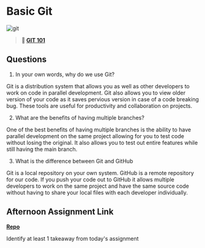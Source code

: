 # Basic Git

![git](https://git-scm.com/images/branching-illustration@2x.png)

> **📖 [GIT 101](https://codeworksacademy.com/fs-student-guide/resources/wk1/01-GIT)**

## Questions

1. In your own words, why do we use Git?

Git is a distribution system that allows you as well as other developers to work on code in parallel development. 
Git also allows you to view older version of your code as it saves pervious version in case of a code breaking 
bug. These tools are useful for productivity and collaboration on projects.

2. What are the benefits of having multiple branches?

One of the best benefits of having multiple branches is the ability to have parallel development on the same project 
allowing for you to test code without losing the original. It also allows you to test out entire features while still having the main branch.


3. What is the difference between Git and GitHub

Git is a local repository on your own system. GitHub is a remote repository for our code. If you push 
your code out to GitHub it allows multiple developers to work on the same project and have the same 
source code without having to share your local files with each developer individually.  

## Afternoon Assignment Link

**[Repo](https://github.com/garrett-adamss/fs-journal)**

Identify at least 1 takeaway from today's assignment
